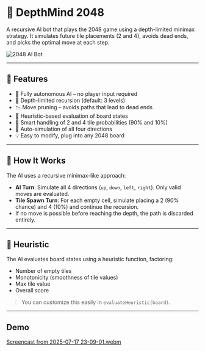 # 🧠 DepthMind 2048

A recursive AI bot that plays the 2048 game using a depth-limited minimax strategy. It simulates future tile placements (2 and 4), avoids dead ends, and picks the optimal move at each step.

![2048 AI Bot](https://upload.wikimedia.org/wikipedia/commons/7/79/2048_game.gif)

---

## 🚀 Features

- 🤖 Fully autonomous AI – no player input required
- 🔁 Depth-limited recursion (default: 3 levels)
- 📉 Move pruning – avoids paths that lead to dead ends
- 🎯 Heuristic-based evaluation of board states
- 🧠 Smart handling of 2 and 4 tile probabilities (90% and 10%)
- 🔄 Auto-simulation of all four directions
- 💡 Easy to modify, plug into any 2048 board

---

## 🧩 How It Works

The AI uses a recursive minimax-like approach:

- **AI Turn**: Simulate all 4 directions (`up`, `down`, `left`, `right`). Only valid moves are evaluated.
- **Tile Spawn Turn**: For each empty cell, simulate placing a 2 (90% chance) and 4 (10%) and continue the recursion.
- If no move is possible before reaching the depth, the path is discarded entirely.

---

## 🧮 Heuristic

The AI evaluates board states using a heuristic function, factoring:
- Number of empty tiles
- Monotonicity (smoothness of tile values)
- Max tile value
- Overall score

> You can customize this easily in `evaluateHeuristic(board)`.

---

## Demo



[Screencast from 2025-07-17 23-09-01.webm](https://github.com/user-attachments/assets/42ec2bd5-f54c-42ea-b26b-71d55a1f2622)
